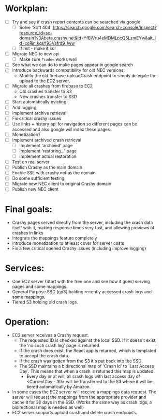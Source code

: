 
# Workplan:
- [ ] Try and see if crash report contents can be searched via google
  - [ ] Solve 'Soft 404' https://search.google.com/search-console/inspect?resource_id=sc-domain%3Abeta.crashy.net&id=YfBWru4eMDMLpcQ5LzmEYw&alt_id=xoRjr_kqsY93Vsfrd9_lww
  - [ ] If not - make it so!
- [ ] Migrate NEC to new api
  - [ ] Make sure `?code=` works well 
- [ ] See what we can do to make pages appear in google search
- [ ] Introduce backwards compatibility for old NEC versions:
  - Modify the old firebase uploadCrash endpoint to simply delegate the upload to the EC2 server. 
- [ ] Migrate all crashes from firebase to EC2 
  - Old crashes transfer to S3
  - New crashes transfer to SSD
- [ ] Start automatically evicting
- [ ] Add logging
- [ ] Implement archive retrieval
- [ ] Fix critical crashy issues
- [ ] Use <a> links + history api for navigation so different pages can be accessed and also google will index these pages. 
- [ ] Monetization?
- [ ] Implement archived crash retrieval
  - [ ] Implement 'archived' page
  - [ ] Implement 'restoring...' page
  - [ ] Implement actual restoration
- [ ] Test on real server
- [ ] Publish Crashy as the main domain
- [ ] Enable SSL with crashy.net as the domain
- [ ] Do some sufficient testing
- [ ] Migrate new NEC client to original Crashy domain
- [ ] Publish new NEC client

# Final goals:
- Crashy pages served directly from the server, including the crash data itself with it, making response times very fast, and allowing previews of crashes in links
- Integrate the mappings feature completely
- Introduce monetization to at least cover for server costs
- Fix a few critical opened Crashy issues (including improve logging)

# Services:

- One EC2 server (Start with the free one and see how it goes) serving pages and some mappings. 
- General Purpose SSD (gp3) holding recently accessed crash logs and some mappings.
- Tiered S3 holding old crash logs.

# Operation:

- EC2 server receives a Crashy request. 
  - The requested ID is checked against the local SSD. If it doesn't exist, the 'no such crash log' page is returned.
  - If the crash does exist, the React app is returned, which is templated to accept the crash data. 
  - If the crash was gotten from the S3 it's put back into the SSD. 
  - The SSD maintains a bidirectional map of 'Crash Id' to `Last Access Day'. This means that when a crash is returned this map is updated. 
    - Every day or at will, all crash logs with last access day of <CurrentDay - 30> will be transferred to the S3 where it will be tiered automatically by Amazon.
- In some cases the EC2 server will receive a mappings data request. The server will request the mappings from the appropriate provider and cache it for 30 days in the SSD. (Works the same way as crash logs, a bidirectional map is needed as well)
- EC2 server supports upload crash and delete crash endpoints.
